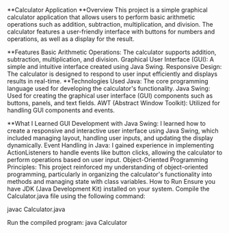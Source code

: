 **Calculator Application
**Overview
This project is a simple graphical calculator application that allows users to perform basic arithmetic operations such as addition, subtraction, multiplication, and division. The calculator features a user-friendly interface with buttons for numbers and operations, as well as a display for the result.

**Features
Basic Arithmetic Operations: The calculator supports addition, subtraction, multiplication, and division.
Graphical User Interface (GUI): A simple and intuitive interface created using Java Swing.
Responsive Design: The calculator is designed to respond to user input efficiently and displays results in real-time.
**Technologies Used
Java: The core programming language used for developing the calculator's functionality.
Java Swing: Used for creating the graphical user interface (GUI) components such as buttons, panels, and text fields.
AWT (Abstract Window Toolkit): Utilized for handling GUI components and events.



**What I Learned
GUI Development with Java Swing: I learned how to create a responsive and interactive user interface using Java Swing, which included managing layout, handling user inputs, and updating the display dynamically.
Event Handling in Java: I gained experience in implementing ActionListeners to handle events like button clicks, allowing the calculator to perform operations based on user input.
Object-Oriented Programming Principles: This project reinforced my understanding of object-oriented programming, particularly in organizing the calculator's functionality into methods and managing state with class variables.
How to Run
Ensure you have JDK (Java Development Kit) installed on your system.
Compile the Calculator.java file using the following command:

javac Calculator.java

Run the compiled program:
java Calculator


